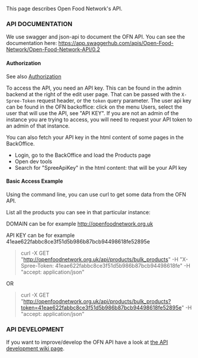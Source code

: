 This page describes Open Food Network's API.

### API DOCUMENTATION
We use swagger and json-api to document the OFN API. You can see the documentation here:
https://app.swaggerhub.com/apis/Open-Food-Network/Open-Food-Network-API/0.2

#### Authorization

See also [Authorization](Authorization)

To access the API, you need an API key. This can be found in the admin
backend at the right of the edit user page. That can be passed with the
`X-Spree-Token` request header, or the `token` query parameter.
The user api key can be found in the OFN backoffice: click on the menu Users, select the user that will use the API, see "API KEY".
If you are not an admin of the instance you are trying to access, you will need to request your API token to an admin of that instance.

You can also fetch your API key in the html content of some pages in the BackOffice.
- Login, go to the BackOffice and load the Products page
- Open dev tools
- Search for "SpreeApiKey" in the html content: that will be your API key
 
#### Basic Access Example
Using the command line, you can use curl to get some data from the OFN API.

List all the products you can see in that particular instance:

DOMAIN can be for example http://openfoodnetwork.org.uk

API KEY can be for example 41eae622fabbc8ce3f51d5b986b87bcb94498618fe52895e

> curl -X GET "http://openfoodnetwork.org.uk/api/products/bulk_products" -H "X-Spree-Token: 41eae622fabbc8ce3f51d5b986b87bcb94498618fe" -H "accept: application/json"

OR

> curl -X GET "http://openfoodnetwork.org.uk/api/products/bulk_products?token=41eae622fabbc8ce3f51d5b986b87bcb94498618fe52895e" -H "accept: application/json"

### API DEVELOPMENT
If you want to improve/develop the OFN API have a look at [the API development wiki page](https://github.com/openfoodfoundation/openfoodnetwork/wiki/API-Development).
